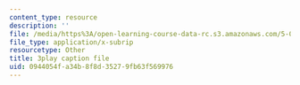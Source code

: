 ```yaml
---
content_type: resource
description: ''
file: /media/https%3A/open-learning-course-data-rc.s3.amazonaws.com/5-07sc-biological-chemistry-i-fall-2013/0944054fa34b8f8d35279fb63f569976_ePH6sgXk9vw.srt
file_type: application/x-subrip
resourcetype: Other
title: 3play caption file
uid: 0944054f-a34b-8f8d-3527-9fb63f569976
---
```


